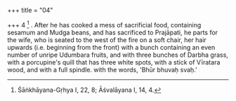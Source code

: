 +++
title = "04"

+++
4 [^2] . After he has cooked a mess of sacrificial food, containing sesamum and Mudga beans, and has sacrificed to Prajāpati, he parts for the wife, who is seated to the west of the fire on a soft chair, her hair upwards (i.e. beginning from the front) with a bunch containing an even number of unripe Udumbara fruits, and with three bunches of Darbha grass, with a porcupine's quill that has three white spots, with a stick of Vīratara wood, and with a full spindle. with the words, 'Bhūr bhuvaḥ svaḥ.'


[^2]:  Śāṅkhāyana-Gṛhya I, 22, 8; Āśvalāyana I, 14, 4.

